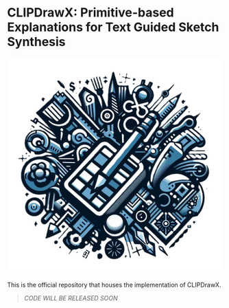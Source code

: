 # CLIPDrawX: Primitive-based Explanations for Text Guided Sketch Synthesis

![Logo](static/images/CDx-Logo.png)

This is the official repository that houses the implementation of CLIPDrawX.

> _CODE WILL BE RELEASED SOON_
